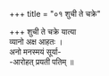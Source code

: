 +++
title = "०१ शुची ते चक्रे"

+++
शुची ते चक्रे यात्या  
व्यानो अक्ष आहतः ।  
अनो मनस्मयं सूर्या-  
-आरोहत् प्रयती पतिम् ॥